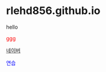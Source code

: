 # rlehd856.github.io
<style>
.test {
  color:blue;
}
</style>

hello
<div style="color:red;">ggg</div>

<a href="https://www.naver.com">네이버</a>

<div class="test">연습</div>
